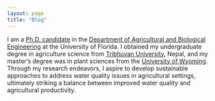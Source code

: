 ```yaml
---
layout: page
title: "Blog"
---
```


I am a [Ph.D. candidate](/ling607) in the [Department of Agricultural and Biological Engineering](https://abe.ufl.edu/) at the University of Florida. 
I obtained my undergraduate degree in agriculture science from [Tribhuvan University](https://www.iaas.edu.np/), Nepal, and my master’s degree was in plant sciences from the [University of Wyoming](https://www.uwyo.edu/plantsciences/index.html). 
Through my research endeavors, I aspire to develop sustainable approaches to address water quality issues in agricultural settings, ultimately striking a balance between improved water quality and agricultural productivity.
